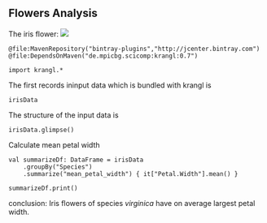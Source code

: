 ## Flowers Analysis
The iris flower:
![](https://goo.gl/tTbZMq)

```
@file:MavenRepository("bintray-plugins","http://jcenter.bintray.com")
@file:DependsOnMaven("de.mpicbg.scicomp:krangl:0.7")

import krangl.*
```

The first records ininput data which is bundled with krangl is

```
irisData
```

The structure of the input data is

```
irisData.glimpse()
```

Calculate mean petal width

```
val summarizeDf: DataFrame = irisData
    .groupBy("Species")
    .summarize("mean_petal_width") { it["Petal.Width"].mean() }

summarizeDf.print()
```

conclusion: Iris flowers of species _virginica_ have on average largest petal width.
